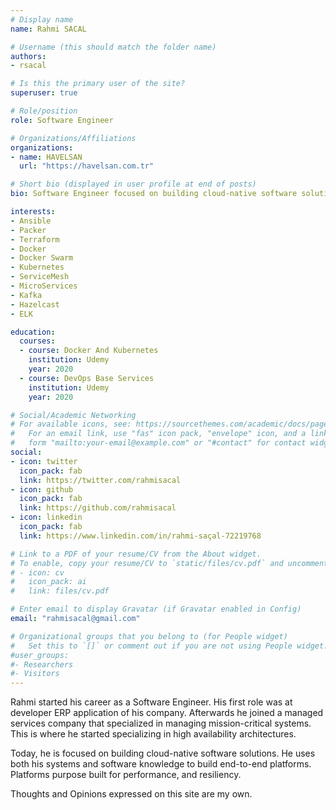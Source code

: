 ```yaml
---
# Display name
name: Rahmi SACAL

# Username (this should match the folder name)
authors:
- rsacal

# Is this the primary user of the site?
superuser: true

# Role/position
role: Software Engineer

# Organizations/Affiliations
organizations:
- name: HAVELSAN
  url: "https://havelsan.com.tr"

# Short bio (displayed in user profile at end of posts)
bio: Software Engineer focused on building cloud-native software solutions. Rahmi uses both his systems and software knowledge to build end-to-end platforms. Platforms purpose built for performance, and resiliency.

interests:
- Ansible
- Packer
- Terraform
- Docker
- Docker Swarm
- Kubernetes
- ServiceMesh
- MicroServices
- Kafka
- Hazelcast
- ELK

education:
  courses:
  - course: Docker And Kubernetes 
    institution: Udemy
    year: 2020
  - course: DevOps Base Services
    institution: Udemy
    year: 2020

# Social/Academic Networking
# For available icons, see: https://sourcethemes.com/academic/docs/page-builder/#icons
#   For an email link, use "fas" icon pack, "envelope" icon, and a link in the
#   form "mailto:your-email@example.com" or "#contact" for contact widget.
social:
- icon: twitter
  icon_pack: fab
  link: https://twitter.com/rahmisacal
- icon: github
  icon_pack: fab
  link: https://github.com/rahmisacal
- icon: linkedin
  icon_pack: fab
  link: https://www.linkedin.com/in/rahmi-saçal-72219768

# Link to a PDF of your resume/CV from the About widget.
# To enable, copy your resume/CV to `static/files/cv.pdf` and uncomment the lines below.
# - icon: cv
#   icon_pack: ai
#   link: files/cv.pdf

# Enter email to display Gravatar (if Gravatar enabled in Config)
email: "rahmisacal@gmail.com"

# Organizational groups that you belong to (for People widget)
#   Set this to `[]` or comment out if you are not using People widget.
#user_groups:
#- Researchers
#- Visitors
---
```


Rahmi started his career as a Software Engineer. His first role was at developer ERP application of his company. Afterwards he joined a managed services company that specialized in managing mission-critical systems. This is where he started specializing in high availability architectures.

Today, he is focused on building cloud-native software solutions. He uses both his systems and software knowledge to build end-to-end platforms. Platforms purpose built for performance, and resiliency.

Thoughts and Opinions expressed on this site are my own.

